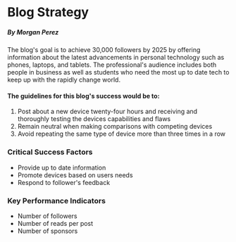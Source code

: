 # Blog Strategy
<h5>By Morgan Perez</h5>

<p>
  The blog's goal is to achieve 30,000 followers by 2025 by offering information about the latest advancements in personal technology such as phones, laptops, and tablets. The professional's audience includes both people in business as well as students who need the most up to date tech to keep up with the rapidly change world. 
  <h4>The guidelines for this blog's success would be to:</h4>
<ol>
  <li>Post about a new device twenty-four hours and receiving and thoroughly testing the devices capabilities and flaws</li>
  <li>Remain neutral when making comparisons with competing devices</li>
  <li>Avoid repeating the same type of device more than three times in a row</li>
</ol>
</p>
<h3>Critical Success Factors</h3>
<ul>
  <li>Provide up to date information</li>
  <li>Promote devices based on users needs</li>
  <li>Respond to follower's feedback</li>
</ul>
<h3>Key Performance Indicators</h3>
<ul>
  <li>Number of followers</li>
  <li>Number of reads per post</li>
  <li>Number of sponsors</li>
</ul>
